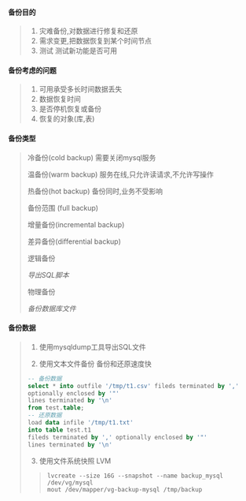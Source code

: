 #### **备份目的**

> 1. 灾难备份,对数据进行修复和还原
> 2. 需求变更,把数据恢复到某个时间节点
> 3. 测试 测试新功能是否可用

#### **备份考虑的问题**

> 1. 可用承受多长时间数据丢失
> 2. 数据恢复时间
> 3. 是否停机恢复或备份
> 4. 恢复的对象(库,表)

#### **备份类型**

> 冷备份(cold backup) 需要关闭mysql服务
>
> 温备份(warm backup) 服务在线,只允许读请求,不允许写操作
>
> 热备份(hot backup) 备份同时,业务不受影响
>
> 备份范围 (full backup)
>
> 增量备份(incremental backup)
>
> 差异备份(differential backup)
>
> 逻辑备份
>
> *导出SQL脚本*
>
> 物理备份
>
> *备份数据库文件*

#### **备份数据**

> 1. 使用mysqldump工具导出SQL文件
>
> 2. 使用文本文件备份 备份和还原速度快
>
> ~~~sql
> -- 备份数据
> select * into outfile '/tmp/t1.csv' fileds terminated by ','
> optionally enclosed by '"'
> lines terminated by '\n'
> from test.table;
> -- 还原数据
> load data infile '/tmp/t1.txt'
> into table test.t1 
> fileds terminated by ',' optionally enclosed by '"'
> lines terminated by '\n'
> ~~~
>
> 3. 使用文件系统快照 LVM
>
> > ~~~shell
> > lvcreate --size 16G --snapshot --name backup_mysql  /dev/vg/mysql
> > mout /dev/mapper/vg-backup-mysql /tmp/backup
> > ~~~
> >
> > 



